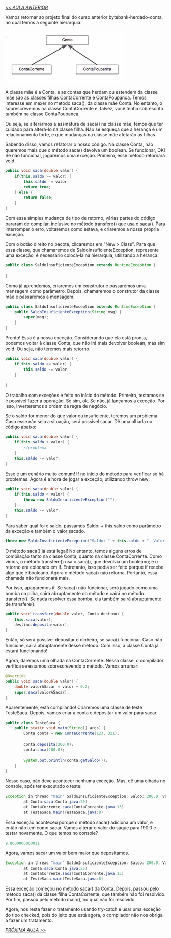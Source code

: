 *[<< AULA ANTERIOR](https://github.com/pvreboucas/java-excecoes/edit/aula-5/aulas/1-capturando-qualquer-excecao.md)*


Vamos retornar ao projeto final do curso anterior bytebank-herdado-conta, no qual temos a seguinte hierarquia:

![01](https://github.com/pvreboucas/java-excecoes/blob/aula-5/aulas/imagens/05.02_001_hierarquia-conta-poupanca-corrente.png)

A classe mãe é a Conta, e as contas que herdam ou estendem da classe mãe são as classes filhas ContaCorrente e ContaPoupanca. Temos interesse em mexer no método saca(), da classe mãe Conta. No entanto, o sobrescrevemos na classe ContaCorrente e, talvez, você tenha sobrescrito também na classe ContaPoupanca.

Ou seja, se alterarmos a assinatura de saca() na classe mãe, temos que ter cuidado para alterá-lo na classe filha. Não se esqueça que a herança é um relacionamento forte, e que mudanças na classe mãe afetarão as filhas.

Sabendo disso, vamos refatorar o nosso código. Na classe Conta, não queremos mais que o método saca() devolva um boolean. Se funcionar, OK! Se não funcionar, jogaremos uma exceção. Primeiro, esse método retornará void.

```java
public void saca(double valor) {
    if(this.saldo >= valor) {
        this.saldo -= valor;
        return true;
    } else {
        return false;
    }
}
```

Com essa simples mudança de tipo de retorno, várias partes do código pararam de compilar, inclusive no método transfere() que usa o saca(). Para interromper o erro, voltaremos como estava, e criaremos a nossa própria exceção.

Com o botão direito no pacote, clicaremos em "New > Class". Para que essa classe, que chamaremos de SaldoInsuficienteException, represente uma exceção, é necessário colocá-la na hierarquia, utilizando a herança.


```java
public class SaldoInsuficienteException extends RuntimeException {

}
```

Como já aprendemos, criaremos um construtor e passaremos uma mensagem como parâmetro. Depois, chamaremos o construtor da classe mãe e passaremos a mensagem.


```java
public class SaldoInsuficienteException extends RuntimeException {
    public SaldoInsuficienteException(String msg) {
        super(msg);
    }
}
```

Pronto! Essa é a nossa exceção. Considerando que ela está pronta, podemos voltar à classe Conta, que não irá mais devolver boolean, mas sim void. Ou seja, não teremos mais retorno.


```java
public void saca(double valor) {
    if(this.saldo >= valor) {
        this.saldo -= valor;
    }

}
```

O trabalho com exceções é feito no início do método. Primeiro, testamos se é possível fazer a operação. Se sim, ok. Se não, já lançamos a exceção. Por isso, inverteremos a ordem da regra de negócio.

Se o saldo for menor do que valor ou insuficiente, teremos um problema. Caso esse não seja a situação, será possível sacar. Dê uma olhada no código abaixo:


```java
public void saca(double valor) {
    if(this.saldo < valor) {
        //problema
    }
    this.saldo -= valor;
}
```

Esse é um cenário muito comum! If no início do método para verificar se há problemas. Agora é a hora de jogar a exceção, utilizando throw new:


```java
public void saca(double valor) {
    if(this.saldo < valor) {
        throw new SaldoInsuficienteException("");
    }
    this.saldo -= valor;
}
```

Para saber qual foi o saldo, passamos Saldo: + this.saldo como parâmetro da exceção e também o valor sacado.

```java
throw new SaldoInsuficienteException("Saldo: " + this.saldo + ", Valor: " + valor);
```

O método saca() já está legal! No entanto, temos alguns erros de compilação tanto na classe Conta, quanto na classe ContaCorrente. Como vimos, o método transfere() usa o saca(), que devolvia um booleano; e o retorno era colocado em if. Entretanto, isso podia ser feito porque if recebe algo que é booleano. Agora o método saca() não retorna. Portanto, essa chamada não funcionará mais.

Por isso, apagaremos if. Se saca() não funcionar, será jogado como uma bomba na pilha, sairá abruptamente do método e cairá no método transfere(). Se nada resolver essa bomba, ela também sairá abruptamente de transfere().

```java
public void transfere(double valor, Conta destino) {
    this.saca(valor);
    destino.deposita(valor);
}
```

Então, só será possível depositar o dinheiro, se saca() funcionar. Caso não funcione, sairá abruptamente desse método. Com isso, a classe Conta já estará funcionando!

Agora, daremos uma olhada na ContaCorrente. Nessa classe, o compilador verifica se estamos sobrescrevendo o método. Vamos arrumar:

```java
@Override
public void saca(double valor) {
    double valorASacar = valor + 0.2;
    super.saca(valorASacar);
}
```

Aparentemente, está compilando! Criaremos uma classe de teste TesteSaca. Depois, vamos criar a conta e depositar um valor para sacar.

```java
public class TesteSaca {
    public static void main(String[] args) {
        Conta conta = new ContaCorrente(123, 321);

        conta.deposita(200.0);
        conta.saca(200.0);

        System.out.println(conta.getSaldo());
    }
}
```

Nesse caso, não deve acontecer nenhuma exceção. Mas, dê uma olhada no console, após ter executado o teste:

```java
Exception in thread "main" SaldoInsuficienteException: Saldo: 200.0, Valor: 200.2
        at Conta.saca(Conta.java:25)
        at ContaCorrente.saca(ContaCorrente.java:13)
        at TesteSaca.main(TesteSaca.java:8)
```

Essa exceção aconteceu porque o método saca() adiciona um valor, e então não tem como sacar. Vamos alterar o valor do saque para 190.0 e testar novamente. O que temos no console?

```java
9.8000000000011
```

Agora, vamos sacar um valor bem maior que depositamos.

```java
Exception in thread "main" SaldoInsuficienteException: Saldo: 200.0, Valor: 210.2
        at Conta.saca(Conta.java:25)
        at ContaCorrente.saca(ContaCorrente.java:13)
        at TesteSaca.main(TesteSaca.java:8)
```

Essa exceção começou no método saca() da Conta. Depois, passou pelo método saca() da classe filha ContaCorrente, que também não foi resolvido. Por fim, passou pelo método main(), no qual não foi resolvido.

Agora, nos resta fazer o tratamento usando try-catch e usar uma exceção do tipo checked, pois do jeito que está agora, o compilador não nos obriga a fazer um tratamento.


*[PRÓXIMA AULA >>]()*
